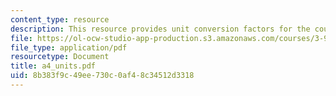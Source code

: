 ```yaml
---
content_type: resource
description: This resource provides unit conversion factors for the course.
file: https://ol-ocw-studio-app-production.s3.amazonaws.com/courses/3-91-mechanical-behavior-of-plastics-spring-2007/8b383f9c49ee730c0af48c34512d3318_a4_units.pdf
file_type: application/pdf
resourcetype: Document
title: a4_units.pdf
uid: 8b383f9c-49ee-730c-0af4-8c34512d3318
---
```


